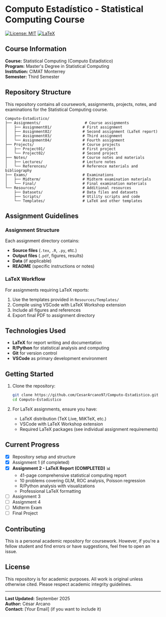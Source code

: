# Computo Estadístico - Statistical Computing Course

[![License: MIT](https://img.shields.io/badge/License-MIT-yellow.svg)](https://opensource.org/licenses/MIT)
[![LaTeX](https://img.shields.io/badge/Made%20with-LaTeX-1f425f.svg)](https://www.latex-project.org/)

## Course Information

**Course:** Statistical Computing (Computo Estadístico)  
**Program:** Master's Degree in Statistical Computing  
**Institution:** CIMAT Monterrey  
**Semester:** Third Semester    

## Repository Structure

This repository contains all coursework, assignments, projects, notes, and examinations for the Statistical Computing course.

```
Computo-Estadistico/
├── Assignments/                    # Course assignments
│   ├── Assignment01/              # First assignment
│   ├── Assignment02/              # Second assignment (LaTeX report)
│   ├── Assignment03/              # Third assignment
│   └── Assignment04/              # Fourth assignment
├── Projects/                      # Course projects
│   ├── Project01/                 # First project
│   └── Project02/                 # Second project
├── Notes/                         # Course notes and materials
│   ├── Lectures/                  # Lecture notes
│   └── References/                # Reference materials and bibliography
├── Exams/                         # Examinations
│   ├── Midterm/                   # Midterm examination materials
│   └── Final/                     # Final examination materials
└── Resources/                     # Additional resources
    ├── Datasets/                  # Data files and datasets
    ├── Scripts/                   # Utility scripts and code
    └── Templates/                 # LaTeX and other templates
```

## Assignment Guidelines

### Assignment Structure
Each assignment directory contains:
- **Source files** (`.tex`, `.R`, `.py`, etc.)
- **Output files** (`.pdf`, figures, results)
- **Data** (if applicable)
- **README** (specific instructions or notes)

### LaTeX Workflow
For assignments requiring LaTeX reports:
1. Use the templates provided in `Resources/Templates/`
2. Compile using VSCode with LaTeX Workshop extension
3. Include all figures and references
4. Export final PDF to assignment directory

## Technologies Used

- **LaTeX** for report writing and documentation
- **R/Python** for statistical analysis and computing
- **Git** for version control
- **VSCode** as primary development environment

## Getting Started

1. Clone the repository:
   ```bash
   git clone https://github.com/CesarArcano97/Computo-Estadistico.git
   cd Computo-Estadistico
   ```

2. For LaTeX assignments, ensure you have:
   - LaTeX distribution (TeX Live, MiKTeX, etc.)
   - VSCode with LaTeX Workshop extension
   - Required LaTeX packages (see individual assignment requirements)

## Current Progress

- [x] Repository setup and structure
- [x] Assignment 1 (if completed)
- [x] **Assignment 2 - LaTeX Report (COMPLETED)** 📊
  - 41-page comprehensive statistical computing report
  - 10 problems covering GLM, ROC analysis, Poisson regression
  - R/Python analysis with visualizations
  - Professional LaTeX formatting
- [ ] Assignment 3
- [ ] Assignment 4
- [ ] Midterm Exam
- [ ] Final Project

## Contributing

This is a personal academic repository for coursework. However, if you're a fellow student and find errors or have suggestions, feel free to open an issue.

## License

This repository is for academic purposes. All work is original unless otherwise cited. Please respect academic integrity guidelines.

---

**Last Updated:** September 2025  
**Author:** César Arcano  
**Contact:** [Your Email] (if you want to include it)
